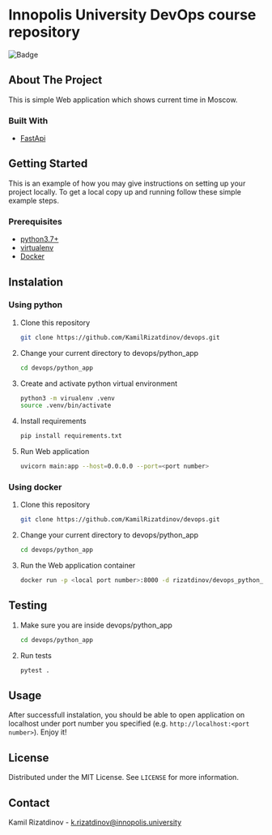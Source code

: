 # Innopolis University DevOps course repository

![Badge](https://github.com/KamilRizatdinov/devops/blob/main/.github/workflows/main.yml/badge.svg)

## About The Project

This is simple Web application which shows current time in Moscow.

### Built With

*  [FastApi](https://fastapi.tiangolo.com/)

<!-- GETTING STARTED -->
## Getting Started

This is an example of how you may give instructions on setting up your project locally.
To get a local copy up and running follow these simple example steps.

### Prerequisites

* [python3.7+](https://www.python.org/downloads/)
* [virtualenv](https://pypi.org/project/virtualenv/)
* [Docker](https://docs.docker.com/engine/install/)

## Instalation

### Using python

1. Clone this repository
   ```sh
   git clone https://github.com/KamilRizatdinov/devops.git
   ```

2. Change your current directory to devops/python_app
    ```sh
    cd devops/python_app
    ```

3. Create and activate python virtual environment
   ```sh
   python3 -m virualenv .venv
   source .venv/bin/activate
   ```

4. Install requirements
   ```sh
   pip install requirements.txt
   ```

5. Run Web application
   ```sh
   uvicorn main:app --host=0.0.0.0 --port=<port number>
   ```

### Using docker

1. Clone this repository
   ```sh
   git clone https://github.com/KamilRizatdinov/devops.git
   ```

2. Change your current directory to devops/python_app
    ```sh
    cd devops/python_app
    ```

2. Run the Web application container
    ```sh
    docker run -p <local port number>:8000 -d rizatdinov/devops_python_app
    ```

## Testing
1. Make sure you are inside devops/python_app
   ```sh
   cd devops/python_app
   ```

2. Run tests
   ```sh
   pytest .
   ```

## Usage

After successfull instalation, you should be able to open application on localhost under port number you specified (e.g. `http://localhost:<port number>`). Enjoy it!

## License

Distributed under the MIT License. See `LICENSE` for more information.


## Contact

Kamil Rizatdinov - k.rizatdinov@innopolis.university
